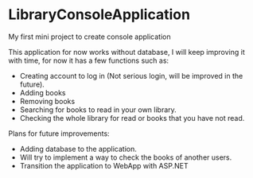 # LibraryConsoleApplication
 My first mini project to create console application

This application for now works without database, I will keep improving it with time, for now it has a few functions such as:
- Creating account to log in (Not serious login, will be improved in the future).
- Adding books
- Removing books
- Searching for books to read in your own library.
- Checking the whole library for read or books that you have not read.

Plans for future improvements:
- Adding database to the application.
- Will try to implement a way to check the books of another users.
- Transition the application to WebApp with ASP.NET